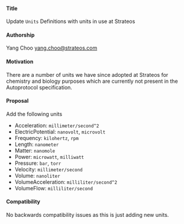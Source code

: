 #### **Title**
Update `Units` Definitions with units in use at Strateos

#### **Authorship**
Yang Choo yang.choo@strateos.com

#### **Motivation**
There are a number of units we have since adopted at Strateos for chemistry and biology purposes which are currently not present in the Autoprotocol specification.

#### **Proposal**
Add the following units
- Acceleration: `millimeter/second^2`
- ElectricPotential: `nanovolt`, `microvolt`
- Frequency: `kilohertz`, `rpm`
- Length: `nanometer`
- Matter: `nanomole`
- Power: `microwatt`, `milliwatt`
- Pressure: `bar`, `torr`
- Velocity: `millimeter/second`
- Volume: `nanoliter`
- VolumeAcceleration: `milliliter/second^2`
- VolumeFlow: `milliliter/second`

#### **Compatibility**
No backwards compatibility issues as this is just adding new units.
